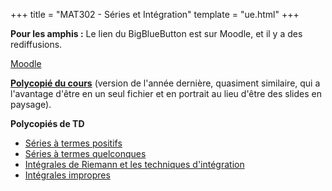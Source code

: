 +++
title = "MAT302 - Séries et Intégration"
template = "ue.html"
+++

**Pour les amphis :** Le lien du BigBlueButton est sur Moodle, et il y a des rediffusions.

[Moodle](https://cours.univ-grenoble-alpes.fr/enrol/index.php?id=8252)

[**Polycopié du cours**](/min/mat302/mat302-cours.pdf) (version de l'année dernière, quasiment similaire, qui a l'avantage d'être en un seul fichier et
en portrait au lieu d'être des slides en paysage).

**Polycopiés de TD**

- [Séries à termes positifs](/min/mat302/mat302-td1.pdf)
- [Séries à termes quelconques](/min/mat302/mat302-td1.pdf)
- [Intégrales de Riemann et les techniques d'intégration](/min/mat302/mat302-td1.pdf)
- [Intégrales impropres](/min/mat302/mat302-td1.pdf)

